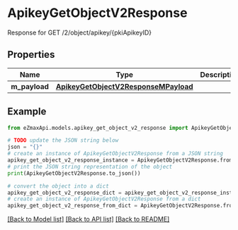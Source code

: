 # ApikeyGetObjectV2Response

Response for GET /2/object/apikey/{pkiApikeyID}

## Properties

Name | Type | Description | Notes
------------ | ------------- | ------------- | -------------
**m_payload** | [**ApikeyGetObjectV2ResponseMPayload**](ApikeyGetObjectV2ResponseMPayload.md) |  | 

## Example

```python
from eZmaxApi.models.apikey_get_object_v2_response import ApikeyGetObjectV2Response

# TODO update the JSON string below
json = "{}"
# create an instance of ApikeyGetObjectV2Response from a JSON string
apikey_get_object_v2_response_instance = ApikeyGetObjectV2Response.from_json(json)
# print the JSON string representation of the object
print(ApikeyGetObjectV2Response.to_json())

# convert the object into a dict
apikey_get_object_v2_response_dict = apikey_get_object_v2_response_instance.to_dict()
# create an instance of ApikeyGetObjectV2Response from a dict
apikey_get_object_v2_response_from_dict = ApikeyGetObjectV2Response.from_dict(apikey_get_object_v2_response_dict)
```
[[Back to Model list]](../README.md#documentation-for-models) [[Back to API list]](../README.md#documentation-for-api-endpoints) [[Back to README]](../README.md)


